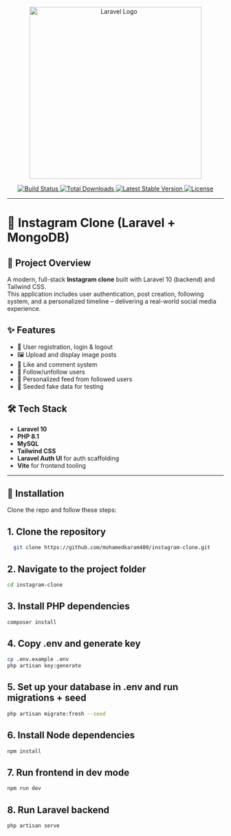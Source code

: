 <p align="center">
  <a href="https://laravel.com" target="_blank">
    <img src="https://raw.githubusercontent.com/laravel/art/master/logo-lockup/5%20SVG/2%20CMYK/1%20Full%20Color/laravel-logolockup-cmyk-red.svg" width="400" alt="Laravel Logo">
  </a>
</p>

<p align="center">
  <a href="https://github.com/laravel/framework/actions">
    <img src="https://github.com/laravel/framework/workflows/tests/badge.svg" alt="Build Status">
  </a>
  <a href="https://packagist.org/packages/laravel/framework">
    <img src="https://img.shields.io/packagist/dt/laravel/framework" alt="Total Downloads">
  </a>
  <a href="https://packagist.org/packages/laravel/framework">
    <img src="https://img.shields.io/packagist/v/laravel/framework" alt="Latest Stable Version">
  </a>
  <a href="https://packagist.org/packages/laravel/framework">
    <img src="https://img.shields.io/packagist/l/laravel/framework" alt="License">
  </a>
</p>

---

# 📸 Instagram Clone (Laravel + MongoDB)

## 🧠 Project Overview

A modern, full-stack **Instagram clone** built with Laravel 10 (backend) and Tailwind CSS.  
This application includes user authentication, post creation, following system, and a personalized timeline – delivering a real-world social media experience.

## ✨ Features

- 🧾 User registration, login & logout
- 🖼 Upload and display image posts
- 💬 Like and comment system
- 👥 Follow/unfollow users
- 📰 Personalized feed from followed users
- 🧪 Seeded fake data for testing

## 🛠️ Tech Stack

- **Laravel 10**
- **PHP 8.1**
- **MySQL**
- **Tailwind CSS**
- **Laravel Auth UI** for auth scaffolding
- **Vite** for frontend tooling

---

## 🚀 Installation

Clone the repo and follow these steps:

## 1. Clone the repository
```bash
  git clone https://github.com/mohamedkaram400/instagram-clone.git
```

## 2. Navigate to the project folder
```bash
cd instagram-clone
```

## 3. Install PHP dependencies
```bash
composer install
```

## 4. Copy .env and generate key
```bash
cp .env.example .env
php artisan key:generate
```

## 5. Set up your database in .env and run migrations + seed
```bash
php artisan migrate:fresh --seed
```

## 6. Install Node dependencies
```bash
npm install
```

## 7. Run frontend in dev mode
```bash
npm run dev
```

## 8. Run Laravel backend
```bash
php artisan serve
```

